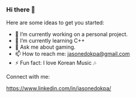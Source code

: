### Hi there 👋

<!--
**jasonedokpa/jasonedokpa** is a ✨ _special_ ✨ repository because its `README.md` (this file) appears on your GitHub profile.
-->

Here are some ideas to get you started:

- 🔭 I’m currently working on a personal project.
- 🌱 I’m currently learning C++
- 💬 Ask me about gaming.
- 📫 How to reach me: jasonedokpa@gmail.com
- ⚡ Fun fact: I love Korean Music 🎶


Connect with me:

https://www.linkedin.com/in/jasonedokpa/

